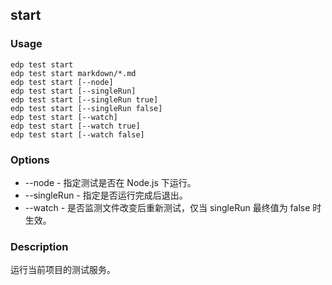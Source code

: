 start
---------

### Usage

    edp test start
    edp test start markdown/*.md
    edp test start [--node]
    edp test start [--singleRun]
    edp test start [--singleRun true]
    edp test start [--singleRun false]
    edp test start [--watch]
    edp test start [--watch true]
    edp test start [--watch false]

### Options

+ --node - 指定测试是否在 Node.js 下运行。
+ --singleRun - 指定是否运行完成后退出。
+ --watch - 是否监测文件改变后重新测试，仅当 singleRun 最终值为 false 时生效。


### Description

运行当前项目的测试服务。
